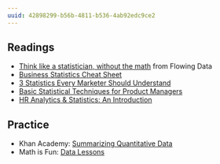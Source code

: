 ```yaml
---
uuid: 42898299-b56b-4811-b536-4ab92edc9ce2
---
```


## Readings

- [Think like a statistician, without the math](https://flowingdata.com/2010/03/04/think-like-a-statistician-without-the-math/) from Flowing Data
- [Business Statistics Cheat Sheet](https://www.dummies.com/education/math/statistics/business-statistics-for-dummies-cheat-sheet/)
- [3 Statistics Every Marketer Should Understand](https://www.activecampaign.com/blog/3-statistics-for-marketers)
- [Basic Statistical Techniques for Product Managers](https://medium.com/@joseperezaguera/some-basic-statistical-techniques-for-product-managers-250a02586453)
- [HR Analytics & Statistics: An Introduction](https://www.analyticsinhr.com/blog/hr-analytics-statistics-introduction/)

## Practice

- Khan Academy: [Summarizing Quantitative Data](https://www.khanacademy.org/math/ap-statistics/summarizing-quantitative-data-ap/)
- Math is Fun: [Data Lessons](https://www.mathsisfun.com/data/index.html)
